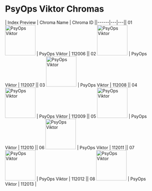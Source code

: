 # PsyOps Viktor Chromas

| Index  Preview | Chroma Name | Chroma ID ||------|---|---|| 01  <img src='https://raw.communitydragon.org/latest/plugins/rcp-be-lol-game-data/global/default/v1/champion-chroma-images/112/112006.png' alt='PsyOps Viktor' width='100'> | PsyOps Viktor | 112006 || 02  <img src='https://raw.communitydragon.org/latest/plugins/rcp-be-lol-game-data/global/default/v1/champion-chroma-images/112/112007.png' alt='PsyOps Viktor' width='100'> | PsyOps Viktor | 112007 || 03  <img src='https://raw.communitydragon.org/latest/plugins/rcp-be-lol-game-data/global/default/v1/champion-chroma-images/112/112008.png' alt='PsyOps Viktor' width='100'> | PsyOps Viktor | 112008 || 04  <img src='https://raw.communitydragon.org/latest/plugins/rcp-be-lol-game-data/global/default/v1/champion-chroma-images/112/112009.png' alt='PsyOps Viktor' width='100'> | PsyOps Viktor | 112009 || 05  <img src='https://raw.communitydragon.org/latest/plugins/rcp-be-lol-game-data/global/default/v1/champion-chroma-images/112/112010.png' alt='PsyOps Viktor' width='100'> | PsyOps Viktor | 112010 || 06  <img src='https://raw.communitydragon.org/latest/plugins/rcp-be-lol-game-data/global/default/v1/champion-chroma-images/112/112011.png' alt='PsyOps Viktor' width='100'> | PsyOps Viktor | 112011 || 07  <img src='https://raw.communitydragon.org/latest/plugins/rcp-be-lol-game-data/global/default/v1/champion-chroma-images/112/112012.png' alt='PsyOps Viktor' width='100'> | PsyOps Viktor | 112012 || 08  <img src='https://raw.communitydragon.org/latest/plugins/rcp-be-lol-game-data/global/default/v1/champion-chroma-images/112/112013.png' alt='PsyOps Viktor' width='100'> | PsyOps Viktor | 112013 |